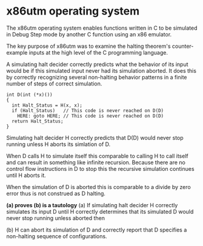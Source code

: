 # x86utm operating system

The x86utm operating system enables functions written in C to be simulated in Debug Step mode by another C function using an x86 emulator. 

The key purpose of x86utm was to examine the halting theorem's counter-example inputs at the high level of the C programming language. 

A simulating halt decider correctly predicts what the behavior of its input would be if this simulated input never had its simulation aborted. It does this by correctly recognizing several non-halting behavior patterns in a finite number of steps of correct simulation. 
```
int D(int (*x)()) 
{
  int Halt_Status = H(x, x); 
  if (Halt_Status)   // This code is never reached on D(D)
    HERE: goto HERE; // This code is never reached on D(D)
  return Halt_Status; 
}
```
Simulating halt decider H correctly predicts that D(D) would never stop running unless H aborts its simlation of D. 

When D calls H to simulate itself this comparable to calling H to call itself and can result in something like infinite recursion. Because there are no control flow instructions in D to stop this the recursive simulation continues until H aborts it. 

When the simulation of D is aborted this is comparable to a divide by zero error thus is not construed as D halting. 

**(a) proves (b) is a tautology**
(a) If simulating halt decider H correctly simulates its input D until H correctly determines that its simulated D would never stop running unless aborted then 

(b) H can abort its simulation of D and correctly report that D specifies a non-halting sequence of configurations. 

